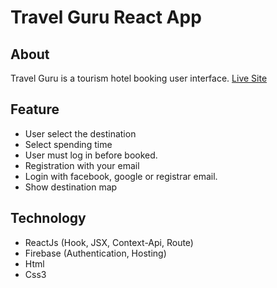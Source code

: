 # Travel Guru React App

## About 
Travel Guru is a tourism hotel booking user interface. 
[Live Site](https://travel-guru-13436.web.app/)

## Feature 
* User select the destination
* Select spending time 
* User must log in before booked. 
* Registration with your email
* Login with facebook, google or registrar email. 
* Show destination map

## Technology
* ReactJs (Hook, JSX, Context-Api, Route)
* Firebase (Authentication, Hosting)
* Html
* Css3
